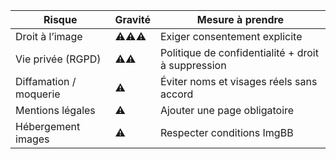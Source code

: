 | Risque                 | Gravité | Mesure à prendre                                   |
| ---------------------- | ------- | -------------------------------------------------- |
| Droit à l’image        | ⚠️⚠️⚠️  | Exiger consentement explicite                      |
| Vie privée (RGPD)      | ⚠️⚠️    | Politique de confidentialité + droit à suppression |
| Diffamation / moquerie | ⚠️      | Éviter noms et visages réels sans accord           |
| Mentions légales       | ⚠️      | Ajouter une page obligatoire                       |
| Hébergement images     | ⚠️      | Respecter conditions ImgBB                         |
